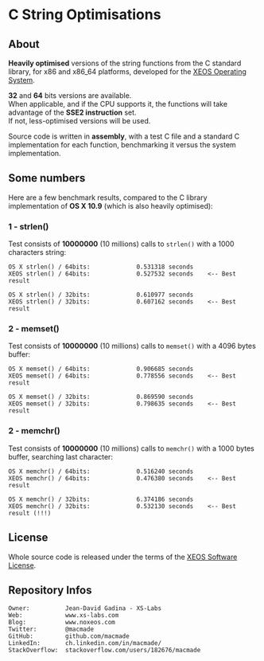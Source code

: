 C String Optimisations
======================

About
-----

**Heavily optimised** versions of the string functions from the C standard library, for x86 and x86_64 platforms, developed for the [XEOS Operating System](http://www.xs-labs.com/en/projects/xeos/).

**32** and **64** bits versions are available.  
When applicable, and if the CPU supports it, the functions will take advantage of the **SSE2 instruction** set.  
If not, less-optimised versions will be used.

Source code is written in **assembly**, with a test C file and a standard C implementation for each function, benchmarking it versus the system implementation.

Some numbers
------------

Here are a few benchmark results, compared to the C library implementation of **OS X 10.9** (which is also heavily optimised):

### 1 - strlen()

Test consists of **10000000** (10 millions) calls to `strlen()` with a 1000 characters string:

    OS X strlen() / 64bits:				0.531318 seconds
    XEOS strlen() / 64bits:				0.527532 seconds	<-- Best result
    
    OS X strlen() / 32bits: 		  	0.610977 seconds
    XEOS strlen() / 32bits:    			0.607162 seconds	<-- Best result
    
### 2 - memset()

Test consists of **10000000** (10 millions) calls to `memset()` with a 4096 bytes buffer:

    OS X memset() / 64bits:				0.906685 seconds
    XEOS memset() / 64bits:				0.778556 seconds	<-- Best result
    
    OS X memset() / 32bits: 		  	0.869590 seconds
    XEOS memset() / 32bits:    			0.798635 seconds    <-- Best result
    
### 2 - memchr()

Test consists of **10000000** (10 millions) calls to `memchr()` with a 1000 bytes buffer, searching last character:

    OS X memchr() / 64bits:				0.516240 seconds
    XEOS memchr() / 64bits:				0.476380 seconds	<-- Best result
    
    OS X memchr() / 32bits: 		  	6.374186 seconds
    XEOS memchr() / 32bits:    			0.532130 seconds    <-- Best result (!!!)
    
License
-------

Whole source code is released under the terms of the [XEOS Software License](http://www.xs-labs.com/en/projects/xeos-software-license/terms/).

Repository Infos
----------------

    Owner:			Jean-David Gadina - XS-Labs
    Web:			www.xs-labs.com
    Blog:			www.noxeos.com
    Twitter:		@macmade
    GitHub:			github.com/macmade
    LinkedIn:		ch.linkedin.com/in/macmade/
    StackOverflow:	stackoverflow.com/users/182676/macmade
